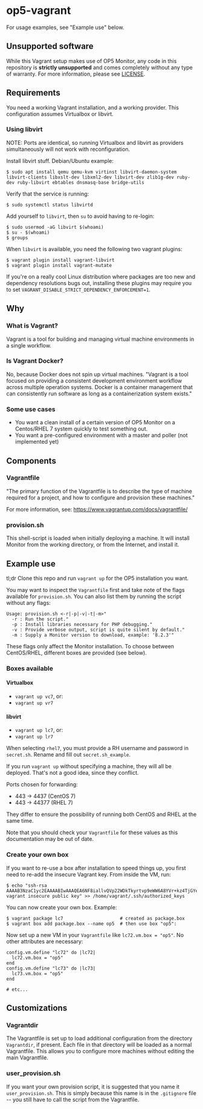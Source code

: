 # op5-vagrant

For usage examples, see "Example use" below.

## Unsupported software

While this Vagrant setup makes use of OP5 Monitor, any code in this repository is **strictly unsupported** and comes completely without any type of warranty. For more information, please see [LICENSE](https://github.com/lgrn/op5-vagrant/blob/master/LICENSE).

## Requirements

You need a working Vagrant installation, and a working provider. This configuration assumes Virtualbox or libvirt.

### Using libvirt

NOTE: Ports are identical, so running Virtualbox and libvirt as providers simultaneously will not work with reconfiguration.

Install libvirt stuff. Debian/Ubuntu example:

```
$ sudo apt install qemu qemu-kvm virtinst libvirt-daemon-system libvirt-clients libxslt-dev libxml2-dev libvirt-dev zlib1g-dev ruby-dev ruby-libvirt ebtables dnsmasq-base bridge-utils
```

Verify that the service is running:
```
$ sudo systemctl status libvirtd
``` 

Add yourself to `libvirt`, then `su` to avoid having to re-login:

``` 
$ sudo usermod -aG libvirt $(whoami)
$ su - $(whoami)
$ groups
```

When `libvirt` is available, you need the following two vagrant plugins:

``` 
$ vagrant plugin install vagrant-libvirt
$ vagrant plugin install vagrant-mutate
```

If you're on a really cool Linux distribution where packages are too new and dependency resolutions bugs out, installing these plugins may require you to set `VAGRANT_DISABLE_STRICT_DEPENDENCY_ENFORCEMENT=1`.

## Why

### What is Vagrant?

Vagrant is a tool for building and managing virtual machine environments in a single workflow.

### Is Vagrant Docker?

No, because Docker does not spin up virtual machines. "Vagrant is a tool focused on providing a consistent development environment workflow across multiple operation systems. Docker is a container management that can consistently run software as long as a containerization system exists."

### Some use cases

* You want a clean install of a certain version of OP5 Monitor on a Centos/RHEL 7 system quickly to test something out.
* You want a pre-configured environment with a master and poller (not implemented yet)

## Components

### Vagrantfile

"The primary function of the Vagrantfile is to describe the type of machine required for a project, and how to configure and provision these machines."

For more information, see: https://www.vagrantup.com/docs/vagrantfile/

### provision.sh

This shell-script is loaded when initially deploying a machine. It will install Monitor from the working directory, or from the Internet, and install it.

## Example use

tl;dr Clone this repo and run `vagrant up` for the OP5 installation you want.

You may want to inspect the `Vagrantfile` first and take note of the flags available for `provision.sh`. You can also list them by running the script without any flags:

```
Usage: provision.sh <-r|-p|-v|-t|-m>"
  -r : Run the script."
  -p : Install libraries necessary for PHP debugging."
  -v : Provide verbose output, script is quite silent by default."
  -m : Supply a Monitor version to download, example: '8.2.3'"
```

These flags only affect the Monitor installation. To choose between CentOS/RHEL, different boxes are provided (see below).
### Boxes available

#### Virtualbox
* `vagrant up vc7`, or:
* `vagrant up vr7`

#### libvirt
* `vagrant up lc7`, or:
* `vagrant up lr7`

When selecting `rhel7`, you must provide a RH username and password in `secret.sh`. Rename and fill out `secret.sh_example`.

If you run `vagrant up` without specifying a machine, they will all be deployed. That's not a good idea, since they conflict.

Ports chosen for forwarding:

* 443 -> 4437 (CentOS 7)
* 443 -> 44377 (RHEL 7)

They differ to ensure the possibility of running both CentOS and RHEL at the same time.

Note that you should check your `Vagrantfile` for these values as this documentation may be out of date.

### Create your own box

If you want to re-use a box after installation to speed things up, you first need to re-add the insecure Vagrant key. From inside the VM, run:

```
$ echo "ssh-rsa AAAAB3NzaC1yc2EAAAABIwAAAQEA6NF8iallvQVp22WDkTkyrtvp9eWW6A8YVr+kz4TjGYe7gHzIw+niNltGEFHzD8+v1I2YJ6oXevct1YeS0o9HZyN1Q9qgCgzUFtdOKLv6IedplqoPkcmF0aYet2PkEDo3MlTBckFXPITAMzF8dJSIFo9D8HfdOV0IAdx4O7PtixWKn5y2hMNG0zQPyUecp4pzC6kivAIhyfHilFR61RGL+GPXQ2MWZWFYbAGjyiYJnAmCP3NOTd0jMZEnDkbUvxhMmBYSdETk1rRgm+R4LOzFUGaHqHDLKLX+FIPKcF96hrucXzcWyLbIbEgE98OHlnVYCzRdK8jlqm8tehUc9c9WhQ== vagrant insecure public key" >> /home/vagrant/.ssh/authorized_keys
```

You can now create your own box. Example:

```
$ vagrant package lc7                     # created as package.box
$ vagrant box add package.box --name op5  # then use box "op5":
```

Now set up a new VM in your `Vagrantfile` like `lc72.vm.box = "op5"`. No other attributes are necessary:

```
config.vm.define "lc72" do |lc72|
  lc72.vm.box = "op5"
end
config.vm.define "lc73" do |lc73|
  lc73.vm.box = "op5"
end

# etc...
```

## Customizations

### Vagrantdir

The Vagrantfile is set up to load additional configuration from the directory `Vagrantdir`, if present. Each file in that directory will be loaded as a normal Vagrantfile. This allows you to configure more machines without editing the main Vagrantfile.

### user\_provision.sh

If you want your own provision script, it is suggested that you name it `user_provision.sh`. This is simply because this name is in the `.gitignore` file -- you still have to call the script from the Vagrantfile.
